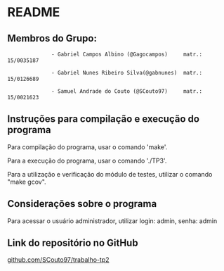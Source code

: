 # README

## Membros do Grupo: 
				  
				  - Gabriel Campos Albino (@Gagocampos)     matr.: 15/0035187
				  
				  - Gabriel Nunes Ribeiro Silva(@gabnunes)  matr.: 15/0126689
				  
				  - Samuel Andrade do Couto (@SCouto97)     matr.: 15/0021623

## Instruções para compilação e execução do programa

Para compilação do programa, usar o comando 'make'.

Para a execução do programa, usar o comando './TP3'.

Para a utilização e verificação do módulo de testes, utilizar o comando "make gcov".

## Considerações sobre o programa

Para acessar o usuário administrador, utilizar login: admin, senha: admin

## Link do repositório no GitHub

[github.com/SCouto97/trabalho-tp2](https://github.com/SCouto97/trabalho-tp2)
